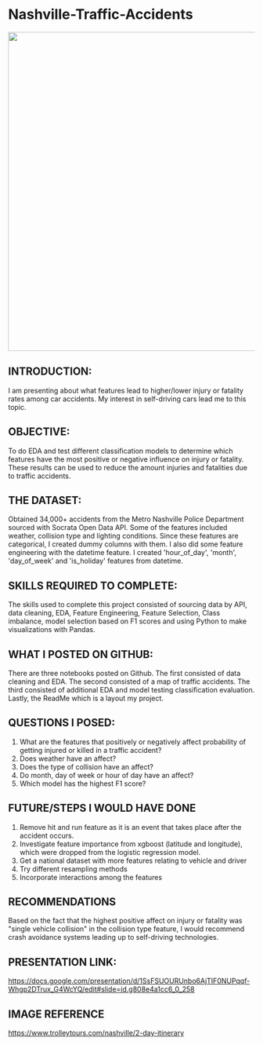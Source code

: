 # Nashville-Traffic-Accidents

<img src="images/" width="650">

## INTRODUCTION:
I am presenting about what features lead to higher/lower injury or fatality rates among car accidents. My interest in self-driving cars lead me to this topic.

## OBJECTIVE:
To do EDA and test different classification models to determine which features have the most positive or negative influence on injury or fatality. These results can be used to reduce the amount injuries and fatalities due to traffic accidents.

## THE DATASET:
Obtained 34,000+ accidents from the Metro Nashville Police Department sourced with Socrata Open Data API. Some of the features included weather, collision type and lighting conditions. Since these features are categorical, I created dummy columns with them. I also did some feature engineering with the datetime feature. I created 'hour_of_day', 'month', 'day_of_week' and 'is_holiday' features from datetime.

## SKILLS REQUIRED TO COMPLETE:
The skills used to complete this project consisted of sourcing data by API, data cleaning, EDA, Feature Engineering, Feature Selection, Class imbalance, model selection based on F1 scores and using Python to make visualizations with Pandas.

## WHAT I POSTED ON GITHUB:
There are three notebooks posted on Github. The first consisted of data cleaning and EDA. The second consisted of a map of traffic accidents. The third consisted of additional EDA and model testing classification evaluation. Lastly, the ReadMe which is a layout my project.

## QUESTIONS I POSED:
1. What are the features that positively or negatively affect probability of getting injured or killed in a traffic accident?
2. Does weather have an affect?
3. Does the type of collision have an affect?
4. Do month, day of week or hour of day have an affect?
5. Which model has the highest F1 score?

## FUTURE/STEPS I WOULD HAVE DONE
1. Remove hit and run feature as it is an event that takes place after the accident occurs.
2. Investigate feature importance from xgboost (latitude and longitude), which were dropped from the logistic regression model.
3. Get a national dataset with more features relating to vehicle and driver
4. Try different resampling methods
5. Incorporate interactions among the features

## RECOMMENDATIONS
Based on the fact that the highest positive affect on injury or fatality was "single vehicle collision" in the collision type feature, I would recommend crash avoidance systems leading up to self-driving technologies.

## PRESENTATION LINK:
https://docs.google.com/presentation/d/1SsFSUOURUnbo6AjTIF0NUPqqf-Whgp2DTrux_G4WcYQ/edit#slide=id.g808e4a1cc6_0_258

## IMAGE REFERENCE
https://www.trolleytours.com/nashville/2-day-itinerary
